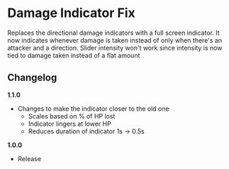# Damage Indicator Fix

Replaces the directional damage indicators with a full screen indicator. It now indicates whenever damage is taken instead of only when there's an attacker and a direction. Slider intensity won't work since intensity is now tied to damage taken instead of a flat amount

## Changelog

**1.1.0**

- Changes to make the indicator closer to the old one
  - Scales based on % of HP lost
  - Indicator lingers at lower HP
  - Reduces duration of indicator 1s -> 0.5s

**1.0.0**

- Release

